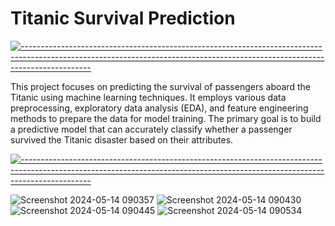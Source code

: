 # Titanic Survival Prediction

[![-----------------------------------------------------------------------------------------------------------------------------------------------------------------------------](https://raw.githubusercontent.com/andreasbm/readme/master/assets/lines/aqua.png)](https://github.com/BaseMax?tab=repositories)

This project focuses on predicting the survival of passengers aboard the Titanic using machine learning techniques. It employs various data preprocessing, exploratory data analysis (EDA), and feature engineering methods to prepare the data for model training. The primary goal is to build a predictive model that can accurately classify whether a passenger survived the Titanic disaster based on their attributes.

[![-----------------------------------------------------------------------------------------------------------------------------------------------------------------------------](https://raw.githubusercontent.com/andreasbm/readme/master/assets/lines/aqua.png)](https://github.com/BaseMax?tab=repositories)

![Screenshot 2024-05-14 090357](https://github.com/Chamindu77/TITANIC-Machine_Learning_from_Disaster/assets/117502200/95c6afa7-fcb0-4084-a5ff-9765f20a9c73)
![Screenshot 2024-05-14 090430](https://github.com/Chamindu77/TITANIC-Machine_Learning_from_Disaster/assets/117502200/c523df9d-0284-469a-ae54-c99959a62c79)
![Screenshot 2024-05-14 090445](https://github.com/Chamindu77/TITANIC-Machine_Learning_from_Disaster/assets/117502200/9b7edcd5-54f7-40c9-b5e0-9660de8cfc89)
![Screenshot 2024-05-14 090534](https://github.com/Chamindu77/TITANIC-Machine_Learning_from_Disaster/assets/117502200/d10a9cd8-1957-4fe1-afe1-42cbc9e5cd25)

